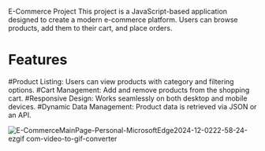 E-Commerce Project
This project is a JavaScript-based application designed to create a modern e-commerce platform. 
Users can browse products, add them to their cart, and place orders.

# Features
#Product Listing: Users can view products with category and filtering options.
#Cart Management: Add and remove products from the shopping cart.
#Responsive Design: Works seamlessly on both desktop and mobile devices.
#Dynamic Data Management: Product data is retrieved via JSON or an API.



![E-CommerceMainPage-Personal-MicrosoftEdge2024-12-0222-58-24-ezgif com-video-to-gif-converter](https://github.com/user-attachments/assets/02274f37-dfbc-4071-9575-9fba244a2f34)
